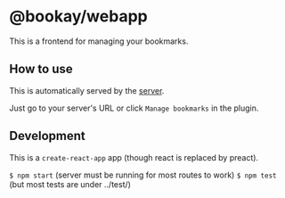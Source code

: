 # @bookay/webapp

This is a frontend for managing your bookmarks.

## How to use

This is automatically served by the [server](../server/README.md).

Just go to your server's URL or click `Manage bookmarks` in the plugin.

## Development

This is a `create-react-app` app (though react is replaced by preact).

`$ npm start` (server must be running for most routes to work)
`$ npm test` (but most tests are under ../test/)
